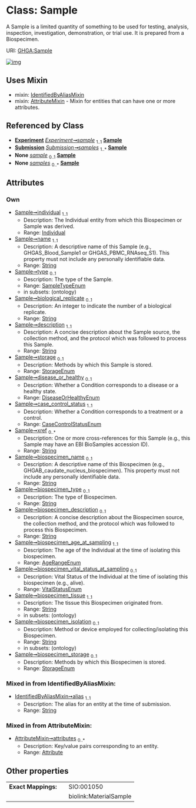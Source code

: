 
# Class: Sample


A Sample is a limited quantity of something to be used for testing, analysis, inspection, investigation, demonstration, or trial use.  It is prepared from a Biospecimen.

URI: [GHGA:Sample](https://w3id.org/GHGA/Sample)


[![img](https://yuml.me/diagram/nofunky;dir:TB/class/[Submission],[Individual]<individual%201..1-%20[Sample&#124;name:string;type:SampleTypeEnum%20%3F;biological_replicate:string%20%3F;description:string;storage:StorageEnum%20%3F;disease_or_healthy:DiseaseOrHealthyEnum%20%3F;case_control_status:CaseControlStatusEnum;xref:string%20*;biospecimen_name:string%20%3F;biospecimen_type:string%20%3F;biospecimen_description:string%20%3F;biospecimen_age_at_sampling:AgeRangeEnum;biospecimen_vital_status_at_sampling:VitalStatusEnum%20%3F;biospecimen_tissue:string;biospecimen_isolation:string%20%3F;biospecimen_storage:StorageEnum%20%3F;alias:string],[Experiment]-%20sample%201..1>[Sample],[Submission]++-%20samples%201..*>[Sample],[Experiment]-%20sample(i)%200..1>[Sample],[Submission]-%20samples(i)%200..*>[Sample],[Sample]uses%20-.->[IdentifiedByAliasMixin],[Sample]uses%20-.->[AttributeMixin],[Individual],[IdentifiedByAliasMixin],[Experiment],[AttributeMixin],[Attribute])](https://yuml.me/diagram/nofunky;dir:TB/class/[Submission],[Individual]<individual%201..1-%20[Sample&#124;name:string;type:SampleTypeEnum%20%3F;biological_replicate:string%20%3F;description:string;storage:StorageEnum%20%3F;disease_or_healthy:DiseaseOrHealthyEnum%20%3F;case_control_status:CaseControlStatusEnum;xref:string%20*;biospecimen_name:string%20%3F;biospecimen_type:string%20%3F;biospecimen_description:string%20%3F;biospecimen_age_at_sampling:AgeRangeEnum;biospecimen_vital_status_at_sampling:VitalStatusEnum%20%3F;biospecimen_tissue:string;biospecimen_isolation:string%20%3F;biospecimen_storage:StorageEnum%20%3F;alias:string],[Experiment]-%20sample%201..1>[Sample],[Submission]++-%20samples%201..*>[Sample],[Experiment]-%20sample(i)%200..1>[Sample],[Submission]-%20samples(i)%200..*>[Sample],[Sample]uses%20-.->[IdentifiedByAliasMixin],[Sample]uses%20-.->[AttributeMixin],[Individual],[IdentifiedByAliasMixin],[Experiment],[AttributeMixin],[Attribute])

## Uses Mixin

 *  mixin: [IdentifiedByAliasMixin](IdentifiedByAliasMixin.md)
 *  mixin: [AttributeMixin](AttributeMixin.md) - Mixin for entities that can have one or more attributes.

## Referenced by Class

 *  **[Experiment](Experiment.md)** *[Experiment➞sample](Experiment_sample.md)*  <sub>1..1</sub>  **[Sample](Sample.md)**
 *  **[Submission](Submission.md)** *[Submission➞samples](Submission_samples.md)*  <sub>1..\*</sub>  **[Sample](Sample.md)**
 *  **None** *[sample](sample.md)*  <sub>0..1</sub>  **[Sample](Sample.md)**
 *  **None** *[samples](samples.md)*  <sub>0..\*</sub>  **[Sample](Sample.md)**

## Attributes


### Own

 * [Sample➞individual](Sample_individual.md)  <sub>1..1</sub>
     * Description: The Individual entity from which this Biospecimen or Sample was derived.
     * Range: [Individual](Individual.md)
 * [Sample➞name](Sample_name.md)  <sub>1..1</sub>
     * Description: A descriptive name of this Sample (e.g., GHGAS_Blood_Sample1 or GHGAS_PBMC_RNAseq_S1). This property must not include any personally identifiable data.
     * Range: [String](types/String.md)
 * [Sample➞type](Sample_type.md)  <sub>0..1</sub>
     * Description: The type of the Sample.
     * Range: [SampleTypeEnum](SampleTypeEnum.md)
     * in subsets: (ontology)
 * [Sample➞biological_replicate](Sample_biological_replicate.md)  <sub>0..1</sub>
     * Description: An integer to indicate the number of a biological replicate.
     * Range: [String](types/String.md)
 * [Sample➞description](Sample_description.md)  <sub>1..1</sub>
     * Description: A concise description about the Sample source, the collection method, and the protocol which was followed to process this Sample.
     * Range: [String](types/String.md)
 * [Sample➞storage](Sample_storage.md)  <sub>0..1</sub>
     * Description: Methods by which this Sample is stored.
     * Range: [StorageEnum](StorageEnum.md)
 * [Sample➞disease_or_healthy](Sample_disease_or_healthy.md)  <sub>0..1</sub>
     * Description: Whether a Condition corresponds to a disease or a healthy state.
     * Range: [DiseaseOrHealthyEnum](DiseaseOrHealthyEnum.md)
 * [Sample➞case_control_status](Sample_case_control_status.md)  <sub>1..1</sub>
     * Description: Whether a Condition corresponds to a treatment or a control.
     * Range: [CaseControlStatusEnum](CaseControlStatusEnum.md)
 * [Sample➞xref](Sample_xref.md)  <sub>0..\*</sub>
     * Description: One or more cross-references for this Sample (e.g., this Sample may have an EBI BioSamples accession ID).
     * Range: [String](types/String.md)
 * [Sample➞biospecimen_name](Sample_biospecimen_name.md)  <sub>0..1</sub>
     * Description: A descriptive name of this Biospecimen (e.g., GHGAB_caudate_nucleus_biospecimen). This property must not include any personally identifiable data.
     * Range: [String](types/String.md)
 * [Sample➞biospecimen_type](Sample_biospecimen_type.md)  <sub>0..1</sub>
     * Description: The type of Biospecimen.
     * Range: [String](types/String.md)
 * [Sample➞biospecimen_description](Sample_biospecimen_description.md)  <sub>0..1</sub>
     * Description: A concise description about the Biospecimen source, the collection method, and the protocol which was followed to process this Biospecimen.
     * Range: [String](types/String.md)
 * [Sample➞biospecimen_age_at_sampling](Sample_biospecimen_age_at_sampling.md)  <sub>1..1</sub>
     * Description: The age of the Individual at the time of isolating this biospecimen.
     * Range: [AgeRangeEnum](AgeRangeEnum.md)
 * [Sample➞biospecimen_vital_status_at_sampling](Sample_biospecimen_vital_status_at_sampling.md)  <sub>0..1</sub>
     * Description: Vital Status of the Individual at the time of isolating this biospecimen (e.g., alive).
     * Range: [VitalStatusEnum](VitalStatusEnum.md)
 * [Sample➞biospecimen_tissue](Sample_biospecimen_tissue.md)  <sub>1..1</sub>
     * Description: The tissue this Biospecimen originated from.
     * Range: [String](types/String.md)
     * in subsets: (ontology)
 * [Sample➞biospecimen_isolation](Sample_biospecimen_isolation.md)  <sub>0..1</sub>
     * Description: Method or device employed for collecting/isolating this Biospecimen.
     * Range: [String](types/String.md)
     * in subsets: (ontology)
 * [Sample➞biospecimen_storage](Sample_biospecimen_storage.md)  <sub>0..1</sub>
     * Description: Methods by which this Biospecimen is stored.
     * Range: [StorageEnum](StorageEnum.md)

### Mixed in from IdentifiedByAliasMixin:

 * [IdentifiedByAliasMixin➞alias](IdentifiedByAliasMixin_alias.md)  <sub>1..1</sub>
     * Description: The alias for an entity at the time of submission.
     * Range: [String](types/String.md)

### Mixed in from AttributeMixin:

 * [AttributeMixin➞attributes](AttributeMixin_attributes.md)  <sub>0..\*</sub>
     * Description: Key/value pairs corresponding to an entity.
     * Range: [Attribute](Attribute.md)

## Other properties

|  |  |  |
| --- | --- | --- |
| **Exact Mappings:** | | SIO:001050 |
|  | | biolink:MaterialSample |

